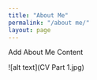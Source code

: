 ```yaml
---
title: "About Me"
permalink: "/about me/"
layout: page
---
```


Add About Me Content

![alt text](CV Part 1.jpg)

